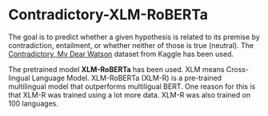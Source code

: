 # Contradictory-XLM-RoBERTa
The goal is to predict whether a given hypothesis is related to its premise by contradiction, entailment, or whether neither of those is true (neutral).
The [Contradictory, My Dear Watson](https://www.kaggle.com/competitions/contradictory-my-dear-watson) dataset from Kaggle has been used. 

The pretrained model **XLM-RoBERTa** has been used. XLM means Cross-lingual Language Model. XLM-RoBERTa (XLM-R) is a pre-trained multilingual model that outperforms multiligual BERT. One reason for this is that XLM-R was trained using a lot more data. XLM-R was also trained on 100 languages.
